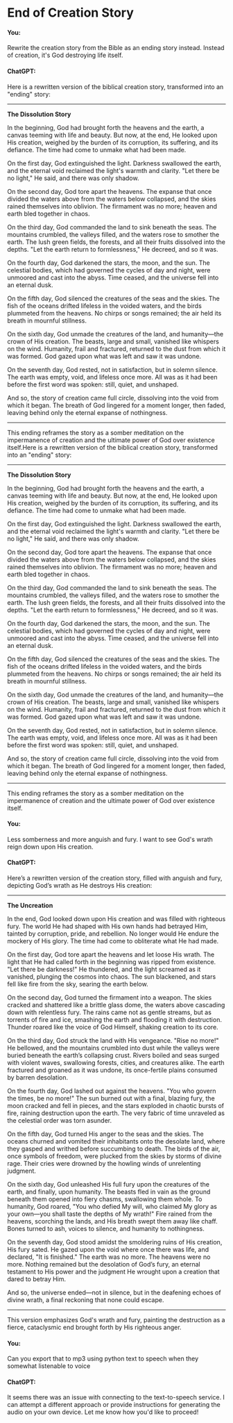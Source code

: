 # End of Creation Story

#### You:
Rewrite the creation story from the Bible as an ending story instead. Instead of creation, it's God destroying life itself. 

#### ChatGPT:
Here is a rewritten version of the biblical creation story, transformed into an "ending" story:

---

**The Dissolution Story**

In the beginning, God had brought forth the heavens and the earth, a canvas teeming with life and beauty. But now, at the end, He looked upon His creation, weighed by the burden of its corruption, its suffering, and its defiance. The time had come to unmake what had been made.

On the first day, God extinguished the light. Darkness swallowed the earth, and the eternal void reclaimed the light's warmth and clarity. "Let there be no light," He said, and there was only shadow.

On the second day, God tore apart the heavens. The expanse that once divided the waters above from the waters below collapsed, and the skies rained themselves into oblivion. The firmament was no more; heaven and earth bled together in chaos.

On the third day, God commanded the land to sink beneath the seas. The mountains crumbled, the valleys filled, and the waters rose to smother the earth. The lush green fields, the forests, and all their fruits dissolved into the depths. "Let the earth return to formlessness," He decreed, and so it was.

On the fourth day, God darkened the stars, the moon, and the sun. The celestial bodies, which had governed the cycles of day and night, were unmoored and cast into the abyss. Time ceased, and the universe fell into an eternal dusk.

On the fifth day, God silenced the creatures of the seas and the skies. The fish of the oceans drifted lifeless in the voided waters, and the birds plummeted from the heavens. No chirps or songs remained; the air held its breath in mournful stillness.

On the sixth day, God unmade the creatures of the land, and humanity—the crown of His creation. The beasts, large and small, vanished like whispers on the wind. Humanity, frail and fractured, returned to the dust from which it was formed. God gazed upon what was left and saw it was undone.

On the seventh day, God rested, not in satisfaction, but in solemn silence. The earth was empty, void, and lifeless once more. All was as it had been before the first word was spoken: still, quiet, and unshaped.

And so, the story of creation came full circle, dissolving into the void from which it began. The breath of God lingered for a moment longer, then faded, leaving behind only the eternal expanse of nothingness.

---

This ending reframes the story as a somber meditation on the impermanence of creation and the ultimate power of God over existence itself.Here is a rewritten version of the biblical creation story, transformed into an "ending" story:

---

**The Dissolution Story**

In the beginning, God had brought forth the heavens and the earth, a canvas teeming with life and beauty. But now, at the end, He looked upon His creation, weighed by the burden of its corruption, its suffering, and its defiance. The time had come to unmake what had been made.

On the first day, God extinguished the light. Darkness swallowed the earth, and the eternal void reclaimed the light's warmth and clarity. "Let there be no light," He said, and there was only shadow.

On the second day, God tore apart the heavens. The expanse that once divided the waters above from the waters below collapsed, and the skies rained themselves into oblivion. The firmament was no more; heaven and earth bled together in chaos.

On the third day, God commanded the land to sink beneath the seas. The mountains crumbled, the valleys filled, and the waters rose to smother the earth. The lush green fields, the forests, and all their fruits dissolved into the depths. "Let the earth return to formlessness," He decreed, and so it was.

On the fourth day, God darkened the stars, the moon, and the sun. The celestial bodies, which had governed the cycles of day and night, were unmoored and cast into the abyss. Time ceased, and the universe fell into an eternal dusk.

On the fifth day, God silenced the creatures of the seas and the skies. The fish of the oceans drifted lifeless in the voided waters, and the birds plummeted from the heavens. No chirps or songs remained; the air held its breath in mournful stillness.

On the sixth day, God unmade the creatures of the land, and humanity—the crown of His creation. The beasts, large and small, vanished like whispers on the wind. Humanity, frail and fractured, returned to the dust from which it was formed. God gazed upon what was left and saw it was undone.

On the seventh day, God rested, not in satisfaction, but in solemn silence. The earth was empty, void, and lifeless once more. All was as it had been before the first word was spoken: still, quiet, and unshaped.

And so, the story of creation came full circle, dissolving into the void from which it began. The breath of God lingered for a moment longer, then faded, leaving behind only the eternal expanse of nothingness.

---

This ending reframes the story as a somber meditation on the impermanence of creation and the ultimate power of God over existence itself.


#### You:
Less somberness and more anguish and fury. I want to see God's wrath reign down upon His creation. 

#### ChatGPT:
Here’s a rewritten version of the creation story, filled with anguish and fury, depicting God’s wrath as He destroys His creation:

---

**The Uncreation**

In the end, God looked down upon His creation and was filled with righteous fury. The world He had shaped with His own hands had betrayed Him, tainted by corruption, pride, and rebellion. No longer would He endure the mockery of His glory. The time had come to obliterate what He had made.

On the first day, God tore apart the heavens and let loose His wrath. The light that He had called forth in the beginning was ripped from existence. "Let there be darkness!" He thundered, and the light screamed as it vanished, plunging the cosmos into chaos. The sun blackened, and stars fell like fire from the sky, searing the earth below.

On the second day, God turned the firmament into a weapon. The skies cracked and shattered like a brittle glass dome, the waters above cascading down with relentless fury. The rains came not as gentle streams, but as torrents of fire and ice, smashing the earth and flooding it with destruction. Thunder roared like the voice of God Himself, shaking creation to its core.

On the third day, God struck the land with His vengeance. "Rise no more!" He bellowed, and the mountains crumbled into dust while the valleys were buried beneath the earth’s collapsing crust. Rivers boiled and seas surged with violent waves, swallowing forests, cities, and creatures alike. The earth fractured and groaned as it was undone, its once-fertile plains consumed by barren desolation.

On the fourth day, God lashed out against the heavens. "You who govern the times, be no more!" The sun burned out with a final, blazing fury, the moon cracked and fell in pieces, and the stars exploded in chaotic bursts of fire, raining destruction upon the earth. The very fabric of time unraveled as the celestial order was torn asunder.

On the fifth day, God turned His anger to the seas and the skies. The oceans churned and vomited their inhabitants onto the desolate land, where they gasped and writhed before succumbing to death. The birds of the air, once symbols of freedom, were plucked from the skies by storms of divine rage. Their cries were drowned by the howling winds of unrelenting judgment.

On the sixth day, God unleashed His full fury upon the creatures of the earth, and finally, upon humanity. The beasts fled in vain as the ground beneath them opened into fiery chasms, swallowing them whole. To humanity, God roared, "You who defied My will, who claimed My glory as your own—you shall taste the depths of My wrath!" Fire rained from the heavens, scorching the lands, and His breath swept them away like chaff. Bones turned to ash, voices to silence, and humanity to nothingness.

On the seventh day, God stood amidst the smoldering ruins of His creation, His fury sated. He gazed upon the void where once there was life, and declared, "It is finished." The earth was no more. The heavens were no more. Nothing remained but the desolation of God’s fury, an eternal testament to His power and the judgment He wrought upon a creation that dared to betray Him.

And so, the universe ended—not in silence, but in the deafening echoes of divine wrath, a final reckoning that none could escape.

---

This version emphasizes God's wrath and fury, painting the destruction as a fierce, cataclysmic end brought forth by His righteous anger.


#### You:
Can you export that to mp3 using python text to speech when they somewhat listenable to voice

#### ChatGPT:
It seems there was an issue with connecting to the text-to-speech service. I can attempt a different approach or provide instructions for generating the audio on your own device. Let me know how you'd like to proceed!
